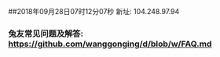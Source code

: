 ##2018年09月28日07时12分07秒 新址: 104.248.97.94
### 兔友常见问题及解答: https://github.com/wanggonging/d/blob/w/FAQ.md
